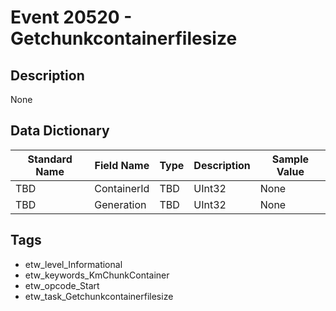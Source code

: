 # Event 20520 - Getchunkcontainerfilesize

## Description
None

## Data Dictionary
|Standard Name|Field Name|Type|Description|Sample Value|
|---|---|---|---|---|
|TBD|ContainerId|TBD|UInt32|None|None|
|TBD|Generation|TBD|UInt32|None|None|

## Tags
* etw_level_Informational
* etw_keywords_KmChunkContainer
* etw_opcode_Start
* etw_task_Getchunkcontainerfilesize